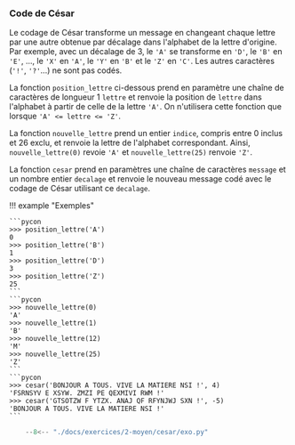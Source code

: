 

### Code de César 


Le codage de César transforme un message en changeant chaque lettre par une autre obtenue par décalage dans l'alphabet de la lettre d'origine. Par exemple, avec un décalage de 3, le `'A'` se transforme en `'D'`, le `'B'` en `'E'`, ..., le `'X'` en `'A'`, le `'Y'` en `'B'` et le `'Z'` en `'C'`. Les autres caractères (`'!'`, `'?'`...) ne sont pas codés.

La fonction `position_lettre` ci-dessous prend en paramètre une chaîne de caractères de longueur 1 `lettre` et renvoie la position de `lettre` dans l'alphabet à partir de celle de la lettre `'A'`. On n'utilisera cette fonction que lorsque `'A' <= lettre <= 'Z'`.

La fonction `nouvelle_lettre` prend un entier `indice`, compris entre 0
inclus et 26 exclu, et renvoie la lettre de l'alphabet correspondant.
Ainsi, `nouvelle_lettre(0)` revoie `'A'` et `nouvelle_lettre(25)`
renvoie `'Z'`.

La fonction `cesar` prend en paramètres une chaîne de caractères `message` et un nombre entier `decalage` et renvoie le nouveau message codé avec le codage de César utilisant ce `decalage`.

!!! example "Exemples"

    ```pycon
    >>> position_lettre('A')
    0
    >>> position_lettre('B')
    1
    >>> position_lettre('D')
    3
    >>> position_lettre('Z')
    25
    ```
    ```pycon
    >>> nouvelle_lettre(0)
    'A'
    >>> nouvelle_lettre(1)
    'B'
    >>> nouvelle_lettre(12)
    'M'
    >>> nouvelle_lettre(25)
    'Z'
    ```
    ```pycon
    >>> cesar('BONJOUR A TOUS. VIVE LA MATIERE NSI !', 4)
    'FSRNSYV E XSYW. ZMZI PE QEXMIVI RWM !'
    >>> cesar('GTSOTZW F YTZX. ANAJ QF RFYNJWJ SXN !', -5)
    'BONJOUR A TOUS. VIVE LA MATIERE NSI !'
    ```


```python
    --8<-- "./docs/exercices/2-moyen/cesar/exo.py"
```


